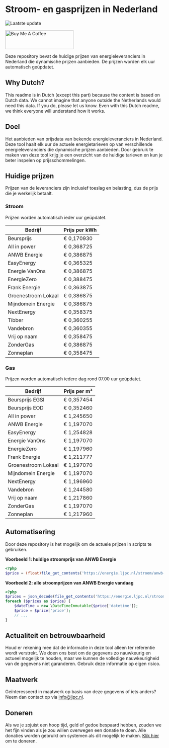# Stroom- en gasprijzen in Nederland

![Laatste update](https://img.shields.io/badge/laatste%20update-2024--08--05%2021%3A00%20CET-brightgreen)

<a href="https://www.buymeacoffee.com/Lars-" target="_blank"><img src="https://cdn.buymeacoffee.com/buttons/v2/default-orange.png" alt="Buy Me A Coffee" height="60" style="height: 60px !important;width: 217px !important;" ></a>

Deze repository bevat de huidige prijzen van energieleveranciers in Nederland die dynamische prijzen aanbieden. De prijzen worden elk uur automatisch geüpdatet.

## Why Dutch?

This readme is in Dutch (except this part) because the content is based on Dutch data. We cannot imagine that anyone outside the Netherlands would need this data. If you do, please let us know. Even with this Dutch readme, we think
everyone will understand how it works.

## Doel

Het aanbieden van prijsdata van bekende energieleveranciers in Nederland. Deze tool haalt elk uur de actuele energietarieven op van verschillende energieleveranciers die dynamische prijzen aanbieden. Door gebruik te maken van deze tool
krijg je een overzicht van de huidige tarieven en kun je beter inspelen op prijsschommelingen.

## Huidige prijzen

Prijzen van de leveranciers zijn inclusief toeslag en belasting, dus de prijs die je werkelijk betaalt.

### Stroom

Prijzen worden automatisch ieder uur geüpdatet.

 Bedrijf | Prijs per kWh 
---------|---------------
Beursprijs | € 0,170930
All in power | € 0,368725
ANWB Energie | € 0,386875
EasyEnergy | € 0,365325
Energie VanOns | € 0,386875
EnergieZero | € 0,388475
Frank Energie | € 0,363875
Groenestroom Lokaal | € 0,386875
Mijndomein Energie | € 0,386875
NextEnergy | € 0,358375
Tibber | € 0,360255
Vandebron | € 0,360355
Vrij op naam | € 0,358475
ZonderGas | € 0,386875
Zonneplan | € 0,358475


### Gas

Prijzen worden automatisch iedere dag rond 07.00 uur geüpdatet.

 Bedrijf | Prijs per m³ 
---------|--------------
Beursprijs EGSI | € 0,357454
Beursprijs EOD | € 0,352460
All in power | € 1,245650
ANWB Energie | € 1,197070
EasyEnergy | € 1,254828
Energie VanOns | € 1,197070
EnergieZero | € 1,197960
Frank Energie | € 1,211777
Groenestroom Lokaal | € 1,197070
Mijndomein Energie | € 1,197070
NextEnergy | € 1,196960
Vandebron | € 1,244580
Vrij op naam | € 1,217860
ZonderGas | € 1,197070
Zonneplan | € 1,217960


## Automatisering

Door deze repository is het mogelijk om de actuele prijzen in scripts te gebruiken.

**Voorbeeld 1: huidige stroomprijs van ANWB Energie**

```php
<?php
$price = (float)file_get_contents('https://energie.ljpc.nl/stroom/anwb-energie-nu.txt');

```

**Voorbeeld 2: alle stroomprijzen van ANWB Energie vandaag**

```php
<?php
$prices = json_decode(file_get_contents('https://energie.ljpc.nl/stroom/all-in-power-vandaag.json'),true);
foreach ($prices as $price) {
    $dateTime = new \DateTimeImmutable($price['datetime']);
    $price = $price['price'];
    // ...
}
```

## Actualiteit en betrouwbaarheid

Houd er rekening mee dat de informatie in deze tool alleen ter referentie wordt verstrekt. We doen ons best om de gegevens zo nauwkeurig en actueel mogelijk te houden, maar we kunnen de volledige nauwkeurigheid van de gegevens niet
garanderen. Gebruik deze informatie op eigen risico.

## Maatwerk

Geïnteresseerd in maatwerk op basis van deze gegevens of iets anders? Neem dan contact op
via [info@ljpc.nl](mailto:info@ljpc.nl?subject=Energie%20prijzen).

## Doneren

Als we je zojuist een hoop tijd, geld of gedoe bespaard hebben, zouden we het fijn vinden als je zou willen overwegen een
donatie te doen. Alle donaties worden gebruikt om systemen als dit mogelijk te
maken. [Klik hier](https://www.buymeacoffee.com/Lars-) om te doneren.

